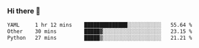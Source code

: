 ### Hi there 👋

<!--START_SECTION:waka-->

```txt
YAML     1 hr 12 mins    ██████████████░░░░░░░░░░░   55.64 %
Other    30 mins         █████▓░░░░░░░░░░░░░░░░░░░   23.15 %
Python   27 mins         █████▒░░░░░░░░░░░░░░░░░░░   21.21 %
```

<!--END_SECTION:waka-->

<!--
**Jonas-VanHaeken/Jonas-VanHaeken** is a ✨ _special_ ✨ repository because its `README.md` (this file) appears on your GitHub profile.

Here are some ideas to get you started:

- 🔭 I’m currently working on ...
- 🌱 I’m currently learning ...
- 👯 I’m looking to collaborate on ...
- 🤔 I’m looking for help with ...
- 💬 Ask me about ...
- 📫 How to reach me: ...
- 😄 Pronouns: ...
- ⚡ Fun fact: ...
-->
